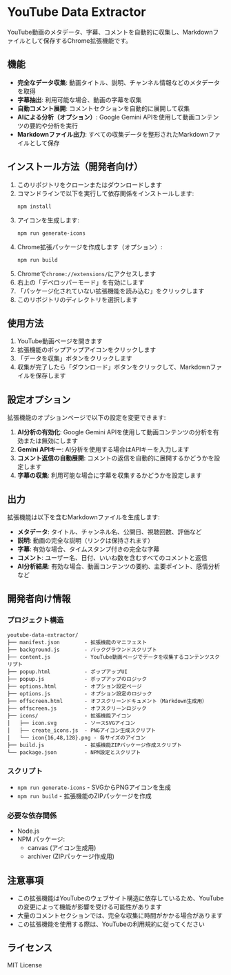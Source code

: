 # YouTube Data Extractor

YouTube動画のメタデータ、字幕、コメントを自動的に収集し、Markdownファイルとして保存するChrome拡張機能です。

## 機能

- **完全なデータ収集**: 動画タイトル、説明、チャンネル情報などのメタデータを取得
- **字幕抽出**: 利用可能な場合、動画の字幕を収集
- **自動コメント展開**: コメントセクションを自動的に展開して収集
- **AIによる分析（オプション）**: Google Gemini APIを使用して動画コンテンツの要約や分析を実行
- **Markdownファイル出力**: すべての収集データを整形されたMarkdownファイルとして保存

## インストール方法（開発者向け）

1. このリポジトリをクローンまたはダウンロードします
2. コマンドラインで以下を実行して依存関係をインストールします:
   ```
   npm install
   ```
3. アイコンを生成します:
   ```
   npm run generate-icons
   ```
4. Chrome拡張パッケージを作成します（オプション）:
   ```
   npm run build
   ```
5. Chromeで`chrome://extensions/`にアクセスします
6. 右上の「デベロッパーモード」を有効にします
7. 「パッケージ化されていない拡張機能を読み込む」をクリックします
8. このリポジトリのディレクトリを選択します

## 使用方法

1. YouTube動画ページを開きます
2. 拡張機能のポップアップアイコンをクリックします
3. 「データを収集」ボタンをクリックします
4. 収集が完了したら「ダウンロード」ボタンをクリックして、Markdownファイルを保存します

## 設定オプション

拡張機能のオプションページで以下の設定を変更できます:

1. **AI分析の有効化**: Google Gemini APIを使用して動画コンテンツの分析を有効または無効にします
2. **Gemini APIキー**: AI分析を使用する場合はAPIキーを入力します
3. **コメント返信の自動展開**: コメントの返信を自動的に展開するかどうかを設定します
4. **字幕の収集**: 利用可能な場合に字幕を収集するかどうかを設定します

## 出力

拡張機能は以下を含むMarkdownファイルを生成します:

- **メタデータ**: タイトル、チャンネル名、公開日、視聴回数、評価など
- **説明**: 動画の完全な説明（リンクは保持されます）
- **字幕**: 有効な場合、タイムスタンプ付きの完全な字幕
- **コメント**: ユーザー名、日付、いいね数を含むすべてのコメントと返信
- **AI分析結果**: 有効な場合、動画コンテンツの要約、主要ポイント、感情分析など

## 開発者向け情報

### プロジェクト構造

```
youtube-data-extractor/
├── manifest.json        - 拡張機能のマニフェスト
├── background.js        - バックグラウンドスクリプト
├── content.js           - YouTube動画ページでデータを収集するコンテンツスクリプト
├── popup.html           - ポップアップUI
├── popup.js             - ポップアップのロジック
├── options.html         - オプション設定ページ
├── options.js           - オプション設定のロジック
├── offscreen.html       - オフスクリーンドキュメント（Markdown生成用）
├── offscreen.js         - オフスクリーンロジック
├── icons/               - 拡張機能アイコン
│   ├── icon.svg         - ソースSVGアイコン
│   ├── create_icons.js  - PNGアイコン生成スクリプト
│   └── icon{16,48,128}.png - 各サイズのアイコン
├── build.js             - 拡張機能ZIPパッケージ作成スクリプト
└── package.json         - NPM設定とスクリプト
```

### スクリプト

- `npm run generate-icons` - SVGからPNGアイコンを生成
- `npm run build` - 拡張機能のZIPパッケージを作成

### 必要な依存関係

- Node.js
- NPM パッケージ:
  - canvas (アイコン生成用)
  - archiver (ZIPパッケージ作成用)

## 注意事項

- この拡張機能はYouTubeのウェブサイト構造に依存しているため、YouTubeの変更によって機能が影響を受ける可能性があります
- 大量のコメントセクションでは、完全な収集に時間がかかる場合があります
- この拡張機能を使用する際は、YouTubeの利用規約に従ってください

## ライセンス

MIT License 